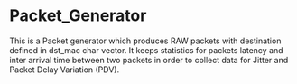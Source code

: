 Packet_Generator
================

This is a Packet generator which produces RAW packets with destination defined in dst_mac char vector. It keeps statistics for packets latency and inter arrival time between two packets in order to collect data for Jitter and Packet Delay Variation (PDV).
